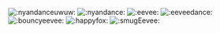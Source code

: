 ![:nyandanceuwuw:](https://cdn.discordapp.com/emojis/713885276987981875.gif?v=1) ![:nyandance:](https://cdn.discordapp.com/emojis/720128755296763924.gif?v=1) ![:eevee:](https://cdn.discordapp.com/emojis/512166544386686998.gif?v=1) ![:eeveedance:](https://cdn.discordapp.com/emojis/703073624193499247.gif?v=1) ![:bouncyeevee:](https://cdn.discordapp.com/emojis/588151889770577950.gif?v=1) ![:happyfox:](https://cdn.discordapp.com/emojis/815644044797280258.gif?v=1) ![:smugEevee:](https://cdn.discordapp.com/emojis/689684866098266128.gif?v=1)

